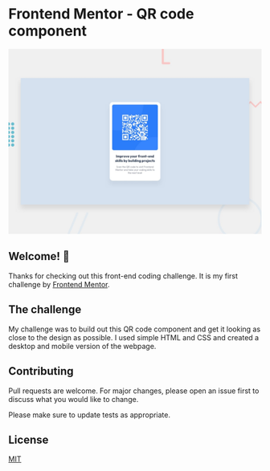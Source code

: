 # Frontend Mentor - QR code component

![Design preview for the QR code component coding challenge](./design/desktop-preview.jpg)

## Welcome! 👋

Thanks for checking out this front-end coding challenge. It is my first challenge by [Frontend Mentor](https://www.frontendmentor.io). 

## The challenge

My challenge was to build out this QR code component and get it looking as close to the design as possible.
I used simple HTML and CSS and created a desktop and mobile version of the webpage. 

## Contributing

Pull requests are welcome. For major changes, please open an issue first
to discuss what you would like to change.

Please make sure to update tests as appropriate.

## License

[MIT](https://choosealicense.com/licenses/mit/)
